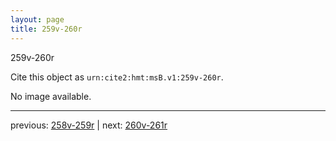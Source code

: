 ```yaml
---
layout: page
title: 259v-260r
---
```


259v-260r

Cite this object as `urn:cite2:hmt:msB.v1:259v-260r`.

No image available. 



---

previous: [258v-259r](../258v-259r/) | next: [260v-261r](../260v-261r/)